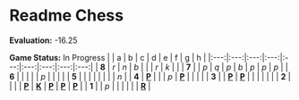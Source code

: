 # Readme Chess

**Evaluation:** -16.25

**Game Status:** In Progress
|     |  a  |  b  |  c  |  d  |  e  |  f  |  g  |  h  |
|:---:|:---:|:---:|:---:|:---:|:---:|:---:|:---:|:---:|
|  **8**  |  _r_  |  _n_  |  _b_  |     |     |  _r_  |  _k_  |     |
|  **7**  |     |  _p_  |  _q_  |  _p_  |  _b_  |  _p_  |  _p_  |  _p_  |
|  **6**  |     |     |     |     |  _p_  |     |     |     |
|  **5**  |     |     |     |     |     |     |     |  _n_  |
|  **4**  |  [**P**](http://localhost:8080/api/chess/select?square=a4)  |     |     |  _p_  |  [**P**](http://localhost:8080/api/chess/select?square=e4)  |     |     |     |
|  **3**  |     |  [**P**](http://localhost:8080/api/chess/select?square=b3)  |  [**P**](http://localhost:8080/api/chess/select?square=c3)  |     |     |     |     |     |
|  **2**  |     |     |     |  [**P**](http://localhost:8080/api/chess/select?square=d2)  |  [**K**](http://localhost:8080/api/chess/select?square=e2)  |  [**P**](http://localhost:8080/api/chess/select?square=f2)  |  [**P**](http://localhost:8080/api/chess/select?square=g2)  |  [**P**](http://localhost:8080/api/chess/select?square=h2)  |
|  **1**  |     |  _p_  |     |     |     |     |     |  [**R**](http://localhost:8080/api/chess/select?square=h1)  |